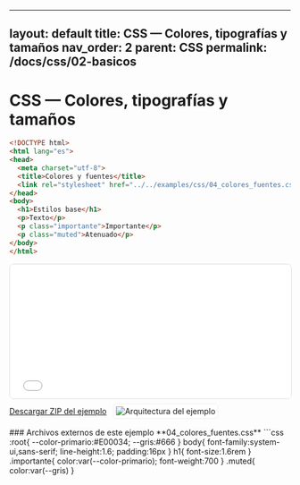 
---
layout: default
title: CSS — Colores, tipografías y tamaños
nav_order: 2
parent: CSS
permalink: /docs/css/02-basicos
---

# CSS — Colores, tipografías y tamaños

```html
<!DOCTYPE html>
<html lang="es">
<head>
  <meta charset="utf-8">
  <title>Colores y fuentes</title>
  <link rel="stylesheet" href="../../examples/css/04_colores_fuentes.css">
</head>
<body>
  <h1>Estilos base</h1>
  <p>Texto</p>
  <p class="importante">Importante</p>
  <p class="muted">Atenuado</p>
</body>
</html>
```
<iframe src="{{ '/assets/examples/css/04_colores_fuentes.html' | relative_url }}" width="100%" height="240" style="border:1px solid #ddd;border-radius:8px;"></iframe>
<div style="display:flex;align-items:center;gap:12px;margin:8px 0 16px;"><a class="btn" href="{{ '/assets/zips/04_colores_fuentes.zip' | relative_url }}">Descargar ZIP del ejemplo</a><img src="{{ '/assets/diagrams/04_colores_fuentes.svg' | relative_url }}" alt="Arquitectura del ejemplo" style="max-height:140px;border:1px solid #eee;padding:4px;border-radius:6px;background:#fff;"></div>
### Archivos externos de este ejemplo
**04_colores_fuentes.css**
```css
:root{
--color-primario:#E00034;
--gris:#666
}
body{
font-family:system-ui,sans-serif;
line-height:1.6;
padding:16px
}
h1{
font-size:1.6rem
}
.importante{
color:var(--color-primario);
font-weight:700
}
.muted{
color:var(--gris)
}

```
